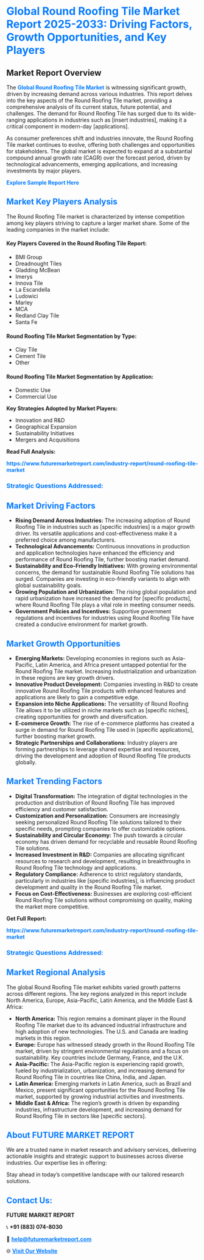 <h1 style="color: #007BFF;">Global Round Roofing Tile Market Report 2025-2033: Driving Factors, Growth Opportunities, and Key Players</h1>

<section id="overview">
<h2>Market Report Overview</h2>
<p>The <a href="https://www.futuremarketreport.com/industry-report/round-roofing-tile-market" style="color: #007BFF; text-decoration: none;"><strong>Global Round Roofing Tile Market</strong></a> is witnessing significant growth, driven by increasing demand across various industries. This report delves into the key aspects of the Round Roofing Tile market, providing a comprehensive analysis of its current status, future potential, and challenges. The demand for Round Roofing Tile has surged due to its wide-ranging applications in industries such as [insert industries], making it a critical component in modern-day [applications].</p>
<p>As consumer preferences shift and industries innovate, the Round Roofing Tile market continues to evolve, offering both challenges and opportunities for stakeholders. The global market is expected to expand at a substantial compound annual growth rate (CAGR) over the forecast period, driven by technological advancements, emerging applications, and increasing investments by major players.</p>
</section>

<section id="overview">
<p><a href="https://www.futuremarketreport.com/request-sample/reportId=57242" style="color: #007BFF; text-decoration: none;"><strong>Explore Sample Report Here</strong></a></p>
</section>

<section id="key-players">
<h2 style="color: #007BFF;">Market Key Players Analysis</h2>
<p>The Round Roofing Tile market is characterized by intense competition among key players striving to capture a larger market share. Some of the leading companies in the market include:</p>
<h4>Key Players Covered in the Round Roofing Tile Report:</h4>
<ul><li>BMI Group</li><li>Dreadnought Tiles</li><li>Gladding McBean</li><li>Imerys</li><li>Innova Tile</li><li>La Escandella</li><li>Ludowici</li><li>Marley</li><li>MCA</li><li>Redland Clay Tile</li><li>Santa Fe</li></ul>
<h4>Round Roofing Tile Market Segmentation by Type:</h4>
<ul><li>Clay Tile</li><li>Cement Tile</li><li>Other</li></ul>

<h4>Round Roofing Tile Market Segmentation by Application:</h4>
<ul><li>Domestic Use</li><li>Commercial Use</li></ul>
<p><strong>Key Strategies Adopted by Market Players:</strong></p>
<ul>
<li>Innovation and R&D</li>
<li>Geographical Expansion</li>
<li>Sustainability Initiatives</li>
<li>Mergers and Acquisitions</li>
</ul>
</section>

<section>
<p><strong>Read Full Analysis: </strong></p><a href="https://www.futuremarketreport.com/industry-report/round-roofing-tile-market" style="color: #007BFF; text-decoration: none;"><strong>https://www.futuremarketreport.com/industry-report/round-roofing-tile-market</strong></a>
<h3 style="color: #007BFF;">Strategic Questions Addressed:</h3>
</section>

<section id="driving-factors">
<h2 style="color: #007BFF;">Market Driving Factors</h2>
<ul>
<li><strong>Rising Demand Across Industries:</strong> The increasing adoption of Round Roofing Tile in industries such as [specific industries] is a major growth driver. Its versatile applications and cost-effectiveness make it a preferred choice among manufacturers.</li>
<li><strong>Technological Advancements:</strong> Continuous innovations in production and application technologies have enhanced the efficiency and performance of Round Roofing Tile, further boosting market demand.</li>
<li><strong>Sustainability and Eco-Friendly Initiatives:</strong> With growing environmental concerns, the demand for sustainable Round Roofing Tile solutions has surged. Companies are investing in eco-friendly variants to align with global sustainability goals.</li>
<li><strong>Growing Population and Urbanization:</strong> The rising global population and rapid urbanization have increased the demand for [specific products], where Round Roofing Tile plays a vital role in meeting consumer needs.</li>
<li><strong>Government Policies and Incentives:</strong> Supportive government regulations and incentives for industries using Round Roofing Tile have created a conducive environment for market growth.</li>
</ul>
</section>

<section id="growth-opportunities">
<h2 style="color: #007BFF;">Market Growth Opportunities</h2>
<ul>
<li><strong>Emerging Markets:</strong> Developing economies in regions such as Asia-Pacific, Latin America, and Africa present untapped potential for the Round Roofing Tile market. Increasing industrialization and urbanization in these regions are key growth drivers.</li>
<li><strong>Innovative Product Development:</strong> Companies investing in R&D to create innovative Round Roofing Tile products with enhanced features and applications are likely to gain a competitive edge.</li>
<li><strong>Expansion into Niche Applications:</strong> The versatility of Round Roofing Tile allows it to be utilized in niche markets such as [specific niches], creating opportunities for growth and diversification.</li>
<li><strong>E-commerce Growth:</strong> The rise of e-commerce platforms has created a surge in demand for Round Roofing Tile used in [specific applications], further boosting market growth.</li>
<li><strong>Strategic Partnerships and Collaborations:</strong> Industry players are forming partnerships to leverage shared expertise and resources, driving the development and adoption of Round Roofing Tile products globally.</li>
</ul>
</section>

<section id="trending-factors">
<h2 style="color: #007BFF;">Market Trending Factors</h2>
<ul>
<li><strong>Digital Transformation:</strong> The integration of digital technologies in the production and distribution of Round Roofing Tile has improved efficiency and customer satisfaction.</li>
<li><strong>Customization and Personalization:</strong> Consumers are increasingly seeking personalized Round Roofing Tile solutions tailored to their specific needs, prompting companies to offer customizable options.</li>
<li><strong>Sustainability and Circular Economy:</strong> The push towards a circular economy has driven demand for recyclable and reusable Round Roofing Tile solutions.</li>
<li><strong>Increased Investment in R&D:</strong> Companies are allocating significant resources to research and development, resulting in breakthroughs in Round Roofing Tile technology and applications.</li>
<li><strong>Regulatory Compliance:</strong> Adherence to strict regulatory standards, particularly in industries like [specific industries], is influencing product development and quality in the Round Roofing Tile market.</li>
<li><strong>Focus on Cost-Effectiveness:</strong> Businesses are exploring cost-efficient Round Roofing Tile solutions without compromising on quality, making the market more competitive.</li>
</ul>
</section>

<section>
<p><strong>Get Full Report: </strong></p><a href="https://www.futuremarketreport.com/industry-report/round-roofing-tile-market" style="color: #007BFF; text-decoration: none;"><strong>https://www.futuremarketreport.com/industry-report/round-roofing-tile-market</strong></a>
<h3 style="color: #007BFF;">Strategic Questions Addressed:</h3>
</section>


<section id="regional-analysis">
<h2 style="color: #007BFF;">Market Regional Analysis</h2>
<p>The global Round Roofing Tile market exhibits varied growth patterns across different regions. The key regions analyzed in this report include North America, Europe, Asia-Pacific, Latin America, and the Middle East & Africa:</p>
<ul>
<li><strong>North America:</strong> This region remains a dominant player in the Round Roofing Tile market due to its advanced industrial infrastructure and high adoption of new technologies. The U.S. and Canada are leading markets in this region.</li>
<li><strong>Europe:</strong> Europe has witnessed steady growth in the Round Roofing Tile market, driven by stringent environmental regulations and a focus on sustainability. Key countries include Germany, France, and the U.K.</li>
<li><strong>Asia-Pacific:</strong> The Asia-Pacific region is experiencing rapid growth, fueled by industrialization, urbanization, and increasing demand for Round Roofing Tile in countries like China, India, and Japan.</li>
<li><strong>Latin America:</strong> Emerging markets in Latin America, such as Brazil and Mexico, present significant opportunities for the Round Roofing Tile market, supported by growing industrial activities and investments.</li>
<li><strong>Middle East & Africa:</strong> The region’s growth is driven by expanding industries, infrastructure development, and increasing demand for Round Roofing Tile in sectors like [specific sectors].</li>
</ul>
</section>

<footer>
<h2 style="color: #007BFF;">About FUTURE MARKET REPORT</h2>
<p>We are a trusted name in market research and advisory services, delivering actionable insights and strategic support to businesses across diverse industries. Our expertise lies in offering:</p>

<p>Stay ahead in today’s competitive landscape with our tailored research solutions.</p>

<h2 style="color: #007BFF;">Contact Us:</h2>
<p><strong>FUTURE MARKET REPORT</strong></p>
<p>📞 <strong>+91 (883) 074-8030</strong></p>
<p>📧 <strong><a href="mailto:help@futuremarketreport.com" style="color: #007BFF;">help@futuremarketreport.com</a></strong></p>
<p>🌐 <strong><a href="https://www.futuremarketreport.com/" style="color: #007BFF;">Visit Our Website</a></strong></p>
</footer>